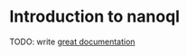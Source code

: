 # Introduction to nanoql

TODO: write [great documentation](http://jacobian.org/writing/what-to-write/)
